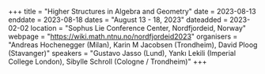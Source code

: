 +++
title = "Higher Structures in Algebra and Geometry"
date = 2023-08-13
enddate = 2023-08-18
dates = "August 13 - 18, 2023"
dateadded = 2023-02-02
location = "Sophus Lie Conference Center, Nordfjordeid, Norway"
webpage = "https://wiki.math.ntnu.no/nordfjordeid2023"
organisers = "Andreas Hochenegger (Milan), Karin M Jacobsen (Trondheim), David Ploog (Stavanger)"
speakers = "Gustavo Jasso (Lund), Yankı Lekili (Imperial College London), Sibylle Schroll (Cologne / Trondheim)"
+++
